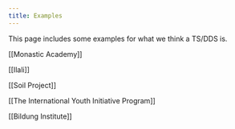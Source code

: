 ```yaml
---
title: Examples
---
```

This page includes some examples for what we think a TS/DDS is. 

[[Monastic Academy]]

[[Ilali]]

[[Soil Project]]

[[The International Youth Initiative Program]]

[[Bildung Institute]]



